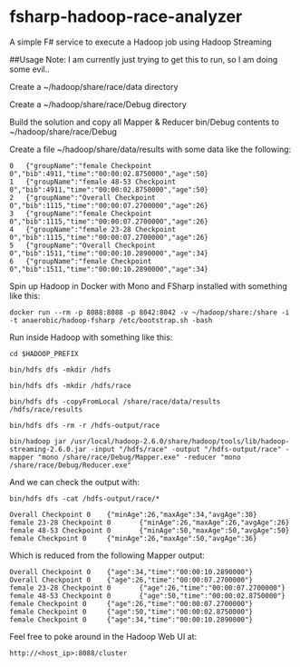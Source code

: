 # fsharp-hadoop-race-analyzer
A simple F# service to execute a Hadoop job using Hadoop Streaming

##Usage
Note: I am currently just trying to get this to run, so I am doing some evil..

Create a ~/hadoop/share/race/data directory

Create a ~/hadoop/share/race/Debug directory

Build the solution and copy all Mapper & Reducer bin/Debug contents to ~/hadoop/share/race/Debug

Create a file ~/hadoop/share/data/results with some data like the following:
```
0	{"groupName":"female Checkpoint 0","bib":4911,"time":"00:00:02.8750000","age":50}
1	{"groupName":"female 48-53 Checkpoint 0","bib":4911,"time":"00:00:02.8750000","age":50}
2	{"groupName":"Overall Checkpoint 0","bib":1115,"time":"00:00:07.2700000","age":26}
3	{"groupName":"female Checkpoint 0","bib":1115,"time":"00:00:07.2700000","age":26}
4	{"groupName":"female 23-28 Checkpoint 0","bib":1115,"time":"00:00:07.2700000","age":26}
5	{"groupName":"Overall Checkpoint 0","bib":1511,"time":"00:00:10.2890000","age":34}
6	{"groupName":"female Checkpoint 0","bib":1511,"time":"00:00:10.2890000","age":34}
```

Spin up Hadoop in Docker with Mono and FSharp installed with something like this:
```
docker run --rm -p 8088:8088 -p 8042:8042 -v ~/hadoop/share:/share -i -t anaerobic/hadoop-fsharp /etc/bootstrap.sh -bash
```

Run inside Hadoop with something like this:
```
cd $HADOOP_PREFIX

bin/hdfs dfs -mkdir /hdfs

bin/hdfs dfs -mkdir /hdfs/race

bin/hdfs dfs -copyFromLocal /share/race/data/results /hdfs/race/results

bin/hdfs dfs -rm -r /hdfs-output/race

bin/hadoop jar /usr/local/hadoop-2.6.0/share/hadoop/tools/lib/hadoop-streaming-2.6.0.jar -input "/hdfs/race" -output "/hdfs-output/race" -mapper "mono /share/race/Debug/Mapper.exe" -reducer "mono /share/race/Debug/Reducer.exe"
```

And we can check the output with:
```
bin/hdfs dfs -cat /hdfs-output/race/*

Overall Checkpoint 0    {"minAge":26,"maxAge":34,"avgAge":30}
female 23-28 Checkpoint 0       {"minAge":26,"maxAge":26,"avgAge":26}
female 48-53 Checkpoint 0       {"minAge":50,"maxAge":50,"avgAge":50}
female Checkpoint 0     {"minAge":26,"maxAge":50,"avgAge":36}
```

Which is reduced from the following Mapper output:
```
Overall Checkpoint 0    {"age":34,"time":"00:00:10.2890000"}
Overall Checkpoint 0    {"age":26,"time":"00:00:07.2700000"}
female 23-28 Checkpoint 0       {"age":26,"time":"00:00:07.2700000"}
female 48-53 Checkpoint 0       {"age":50,"time":"00:00:02.8750000"}
female Checkpoint 0     {"age":26,"time":"00:00:07.2700000"}
female Checkpoint 0     {"age":50,"time":"00:00:02.8750000"}
female Checkpoint 0     {"age":34,"time":"00:00:10.2890000"}
```

Feel free to poke around in the Hadoop Web UI at:
```
http://<host_ip>:8088/cluster
```
